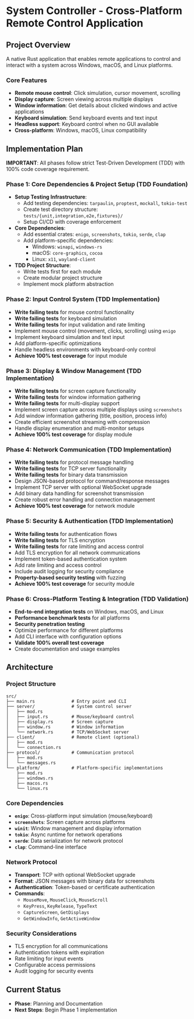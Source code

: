 # System Controller - Cross-Platform Remote Control Application

## Project Overview

A native Rust application that enables remote applications to control and interact with a system across Windows, macOS, and Linux platforms.

### Core Features
- **Remote mouse control**: Click simulation, cursor movement, scrolling
- **Display capture**: Screen viewing across multiple displays  
- **Window information**: Get details about clicked windows and active applications
- **Keyboard simulation**: Send keyboard events and text input
- **Headless support**: Keyboard control when no GUI available
- **Cross-platform**: Windows, macOS, Linux compatibility

## Implementation Plan

**IMPORTANT**: All phases follow strict Test-Driven Development (TDD) with 100% code coverage requirement.

### Phase 1: Core Dependencies & Project Setup (TDD Foundation)
- **Setup Testing Infrastructure**:
  - Add testing dependencies: `tarpaulin`, `proptest`, `mockall`, `tokio-test`
  - Create test directory structure: `tests/{unit,integration,e2e,fixtures}/`
  - Setup CI/CD with coverage enforcement
- **Core Dependencies**:
  - Add essential crates: `enigo`, `screenshots`, `tokio`, `serde`, `clap`
  - Add platform-specific dependencies:
    - Windows: `winapi`, `windows-rs`
    - macOS: `core-graphics`, `cocoa`  
    - Linux: `x11`, `wayland-client`
- **TDD Project Structure**:
  - Write tests first for each module
  - Create modular project structure
  - Implement mock platform abstraction

### Phase 2: Input Control System (TDD Implementation)
- **Write failing tests** for mouse control functionality
- **Write failing tests** for keyboard simulation
- **Write failing tests** for input validation and rate limiting
- Implement mouse control (movement, clicks, scrolling) using `enigo`
- Implement keyboard simulation and text input
- Add platform-specific optimizations
- Handle headless environments with keyboard-only control
- **Achieve 100% test coverage** for input module

### Phase 3: Display & Window Management (TDD Implementation)
- **Write failing tests** for screen capture functionality
- **Write failing tests** for window information gathering
- **Write failing tests** for multi-display support
- Implement screen capture across multiple displays using `screenshots`
- Add window information gathering (title, position, process info)
- Create efficient screenshot streaming with compression
- Handle display enumeration and multi-monitor setups
- **Achieve 100% test coverage** for display module

### Phase 4: Network Communication (TDD Implementation)
- **Write failing tests** for protocol message handling
- **Write failing tests** for TCP server functionality
- **Write failing tests** for binary data transmission
- Design JSON-based protocol for command/response messages
- Implement TCP server with optional WebSocket upgrade
- Add binary data handling for screenshot transmission
- Create robust error handling and connection management
- **Achieve 100% test coverage** for network module

### Phase 5: Security & Authentication (TDD Implementation)
- **Write failing tests** for authentication flows
- **Write failing tests** for TLS encryption
- **Write failing tests** for rate limiting and access control
- Add TLS encryption for all network communications
- Implement token-based authentication system
- Add rate limiting and access control
- Include audit logging for security compliance
- **Property-based security testing** with fuzzing
- **Achieve 100% test coverage** for security module

### Phase 6: Cross-Platform Testing & Integration (TDD Validation)
- **End-to-end integration tests** on Windows, macOS, and Linux
- **Performance benchmark tests** for all platforms
- **Security penetration testing** 
- Optimize performance for different platforms
- Add CLI interface with configuration options
- **Validate 100% overall test coverage**
- Create documentation and usage examples

## Architecture

### Project Structure
```
src/
├── main.rs              # Entry point and CLI
├── server/              # System control server
│   ├── mod.rs
│   ├── input.rs         # Mouse/keyboard control
│   ├── display.rs       # Screen capture
│   ├── window.rs        # Window information
│   └── network.rs       # TCP/WebSocket server
├── client/              # Remote client (optional)
│   ├── mod.rs
│   └── connection.rs
├── protocol/            # Communication protocol
│   ├── mod.rs
│   └── messages.rs
└── platform/            # Platform-specific implementations
    ├── mod.rs
    ├── windows.rs
    ├── macos.rs
    └── linux.rs
```

### Core Dependencies
- **`enigo`**: Cross-platform input simulation (mouse/keyboard)
- **`screenshots`**: Screen capture across platforms
- **`winit`**: Window management and display information
- **`tokio`**: Async runtime for network operations
- **`serde`**: Data serialization for network protocol
- **`clap`**: Command-line interface

### Network Protocol
- **Transport**: TCP with optional WebSocket upgrade
- **Format**: JSON messages with binary data for screenshots
- **Authentication**: Token-based or certificate authentication
- **Commands**: 
  - `MouseMove`, `MouseClick`, `MouseScroll`
  - `KeyPress`, `KeyRelease`, `TypeText`
  - `CaptureScreen`, `GetDisplays`
  - `GetWindowInfo`, `GetActiveWindow`

### Security Considerations
- TLS encryption for all communications
- Authentication tokens with expiration
- Rate limiting for input events
- Configurable access permissions
- Audit logging for security events

## Current Status
- **Phase**: Planning and Documentation
- **Next Steps**: Begin Phase 1 implementation